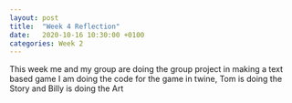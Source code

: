 ```yaml
---
layout: post
title:  "Week 4 Reflection"
date:   2020-10-16 10:30:00 +0100
categories: Week 2
---
```

This week me and my group are doing the group project in making a text based game I am doing the code for the game in twine, Tom is doing the Story and Billy is doing the Art
